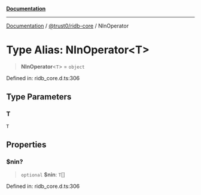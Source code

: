 [**Documentation**](../../../README.md)

***

[Documentation](../../../README.md) / [@trust0/ridb-core](../README.md) / NInOperator

# Type Alias: NInOperator\<T\>

> **NInOperator**\<`T`\> = `object`

Defined in: ridb\_core.d.ts:306

## Type Parameters

### T

`T`

## Properties

### $nin?

> `optional` **$nin**: `T`[]

Defined in: ridb\_core.d.ts:306
